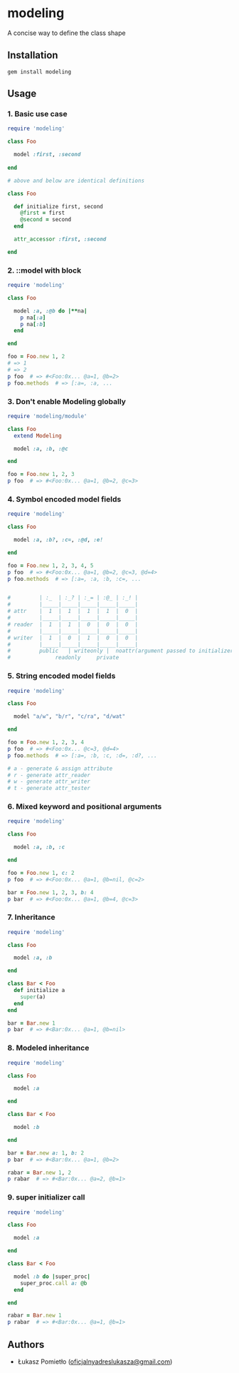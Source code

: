 modeling
===

A concise way to define the class shape

Installation
---
```
gem install modeling
```

Usage
---
### 1. Basic use case
```RUBY
require 'modeling'

class Foo

  model :first, :second
  
end

# above and below are identical definitions

class Foo

  def initialize first, second
    @first = first
    @second = second
  end

  attr_accessor :first, :second

end
```

### 2. ::model with block
```RUBY
require 'modeling'

class Foo

  model :a, :@b do |**na|
    p na[:a]
    p na[:b]
  end

end

foo = Foo.new 1, 2 
# => 1
# => 2
p foo  # => #<Foo:0x... @a=1, @b=2>
p foo.methods  # => [:a=, :a, ...
```

### 3. Don't enable Modeling globally
```RUBY
require 'modeling/module'

class Foo
  extend Modeling

  model :a, :b, :@c

end

foo = Foo.new 1, 2, 3 
p foo  # => #<Foo:0x... @a=1, @b=2, @c=3>
```

### 4. Symbol encoded model fields
```RUBY
require 'modeling'

class Foo

  model :a, :b?, :c=, :@d, :e!

end

foo = Foo.new 1, 2, 3, 4, 5
p foo  # => #<Foo:0x... @a=1, @b=2, @c=3, @d=4>
p foo.methods  # => [:a=, :a, :b, :c=, ...


#         | :_  | :_? | :_= | :@_ | :_! |  
#         |_____|_____|_____|_____|_____|
# attr    |  1  |  1  |  1  |  1  |  0  |
#         |_____|_____|_____|_____|_____|
# reader  |  1  |  1  |  0  |  0  |  0  |
#         |_____|_____|_____|_____|_____|
# writer  |  1  |  0  |  1  |  0  |  0  |
#         |_____|_____|_____|_____|_____|
#         public   | writeonly |  noattr(argument passed to initializer block only)
#              readonly     private
```

### 5. String encoded model fields
```RUBY
require 'modeling'

class Foo

  model "a/w", "b/r", "c/ra", "d/wat"

end

foo = Foo.new 1, 2, 3, 4
p foo  # => #<Foo:0x... @c=3, @d=4>
p foo.methods  # => [:a=, :b, :c, :d=, :d?, ...

# a - generate & assign attribute
# r - generate attr_reader
# w - generate attr_writer
# t - generate attr_tester
```

### 6. Mixed keyword and positional arguments
```RUBY
require 'modeling'

class Foo

  model :a, :b, :c

end

foo = Foo.new 1, c: 2
p foo  # => #<Foo:0x... @a=1, @b=nil, @c=2>

bar = Foo.new 1, 2, 3, b: 4
p bar  # => #<Foo:0x... @a=1, @b=4, @c=3>
```

### 7. Inheritance
```RUBY
require 'modeling'

class Foo

  model :a, :b

end

class Bar < Foo
  def initialize a
    super(a)
  end
end

bar = Bar.new 1
p bar  # => #<Bar:0x... @a=1, @b=nil>
```

### 8. Modeled inheritance
```RUBY
require 'modeling'

class Foo

  model :a

end

class Bar < Foo

  model :b

end

bar = Bar.new a: 1, b: 2
p bar  # => #<Bar:0x... @a=1, @b=2>

rabar = Bar.new 1, 2
p rabar  # => #<Bar:0x... @a=2, @b=1>
```

### 9. super initializer call
```RUBY
require 'modeling'

class Foo

  model :a

end

class Bar < Foo

  model :b do |super_proc|
    super_proc.call a: @b
  end

end

rabar = Bar.new 1
p rabar  # => #<Bar:0x... @a=1, @b=1>
```

Authors
---
- Łukasz Pomietło (oficjalnyadreslukasza@gmail.com)
